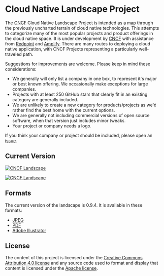 # Cloud Native Landscape Project

The [CNCF](https://www.cncf.io) Cloud Native Landscape
Project is intended as a map through the previously uncharted terrain of cloud native technologies. This attempts to categorize many of the most popular projects and product offerings in the cloud native space. It is under development by [CNCF](https://www.cncf.io) with assistance from [Redpoint](https://www.redpoint.com/) and [Amplify](http://www.amplifypartners.com). There are many routes to deploying a cloud native application, with CNCF Projects representing a particularly well-traveled path.

Suggestions for improvements are welcome. Please keep in mind these considerations:

* We generally will only list a company in one box, to represent it's major or best known offering. We occasionally make exceptions for large companies.
* Projects with at least 250 GitHub stars that clearly fit in an existing category are generally included.
* We are unlikely to create a new category for products/projects as we'd rather find the best home with the current options.
* We are generally not including commercial versions of open source software, when that version just includes minor tweaks.
* Your project or company needs a logo.

If you think your company or project should be included, please open an
[issue](https://github.com/cncf/landscape/issues/new).

## Current Version

[![CNCF Landscape](landscape/CloudNativeLandscape_v0.9.5_cncf.jpg)](https://raw.githubusercontent.com/cncf/landscape/master/landscape/CloudNativeLandscape_v0.9.5_cncf.jpg)

[![CNCF Landscape](landscape/CloudNativeLandscape_v0.9.4.jpg)](https://raw.githubusercontent.com/cncf/landscape/master/landscape/CloudNativeLandscape_v0.9.4.jpg)

## Formats

The current version of the landscape is 0.9.4. It is available in these formats:

* [JPEG](landscape/CloudNativeLandscape_v0.9.4.jpg)
* [PDF](landscape/CloudNativeLandscape_v0.9.4.pdf)
* [Adobe Illustrator](landscape/CloudNativeLandscape_v0.9.4.ai)

## License

The content of this project is licensed under the
[Creative Commons Attribution 4.0 license](https://creativecommons.org/licenses/by/4.0/)
and any source code used to format and display that content is licensed under
the [Apache license](LICENSE).
